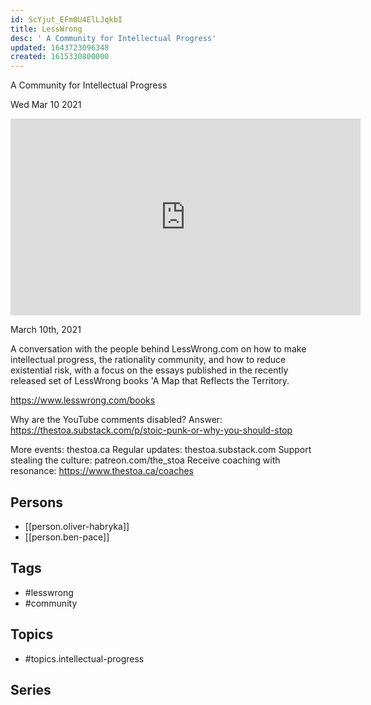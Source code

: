 ```yaml
---
id: ScYjut_EFm0U4ElLJqkbI
title: LessWrong
desc: ' A Community for Intellectual Progress'
updated: 1643723096348
created: 1615330800000
---
```



 A Community for Intellectual Progress

Wed Mar 10 2021

<iframe width="560" height="315" src="https://www.youtube.com/embed/Dhyg5dp0QSs" title="LessWrong: A Community for Intellectual Progress w/ Oliver Habryka and Ben Pace" frameborder="0" allow="accelerometer; autoplay; clipboard-write; encrypted-media; gyroscope; picture-in-picture" allowfullscreen ></iframe>

March 10th, 2021

A conversation with the people behind LessWrong.com on how to make intellectual progress, the rationality community, and how to reduce existential risk, with a focus on the essays published in the recently released set of LessWrong books 'A Map that Reflects the Territory.

https://www.lesswrong.com/books

Why are the YouTube comments disabled? Answer: https://thestoa.substack.com/p/stoic-punk-or-why-you-should-stop

More events: thestoa.ca
Regular updates: thestoa.substack.com
Support stealing the culture: patreon.com/the_stoa
Receive coaching with resonance: https://www.thestoa.ca/coaches

## Persons

- [[person.oliver-habryka]]
- [[person.ben-pace]]

## Tags

- #lesswrong
- #community

## Topics

- #topics.intellectual-progress

## Series



